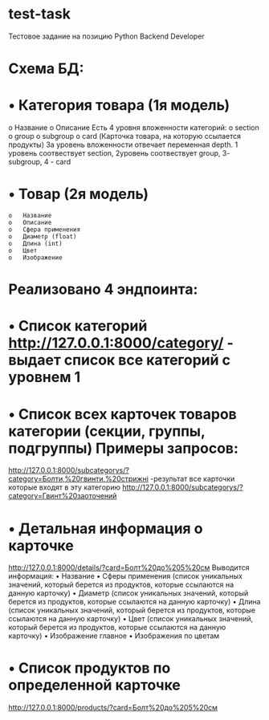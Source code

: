 # test-task
Тестовое задание на позицию Python Backend Developer
# Схема БД:
# •	Категория товара (1я модель)
  o	Название
  o	Описание
    Есть 4 уровня вложенности категорий:
    o	section
    o	group
    o	subgroup
    o	card (Карточка товара, на которую ссылается продукты)
За уровень вложенности отвечает переменная depth.  1 уровень соотвествует section, 2уровень соотвествует group, 3- subgroup, 4 - card

# •	Товар  (2я модель)
    o	Название
    o	Описание
    o	Сфера применения
    o	Диаметр (float)
    o	Длина (int)
    o	Цвет
    o	Изображение
# Реализовано 4 эндпоинта:
# •	Список категорий  http://127.0.0.1:8000/category/ - выдает список все категорий с уровнем 1
# •	Список всех карточек товаров категории (секции, группы, подгруппы) Примеры запросов:
  http://127.0.0.1:8000/subcategorys/?category=Болти,%20гвинти,%20стрижні   -результат все карточки которые входят в эту категорию
  http://127.0.0.1:8000/subcategorys/?category=Гвинт%20заоточений
# •	Детальная информация о карточке
 http://127.0.0.1:8000/details/?card=Болт%20до%205%20см
 Выводится информация:
    •	Название
    •	Сферы применения (список уникальных значений, который берется из продуктов, которые ссылаются на данную карточку)
    •	Диаметр (список уникальных значений, который берется из продуктов, которые ссылаются на данную карточку)
    •	Длина (список уникальных значений, который берется из продуктов, которые ссылаются на данную карточку)
    •	Цвет (список уникальных значений, который берется из продуктов, которые ссылаются на данную карточку)
    •	Изображение главное
    •	Изображения по цветам

# •	Список продуктов по определенной карточке
  http://127.0.0.1:8000/products/?card=Болт%20до%205%20см

